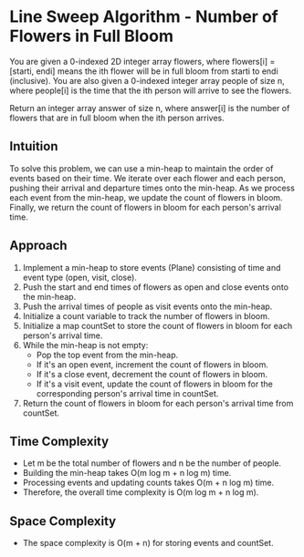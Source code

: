 # Line Sweep Algorithm - Number of Flowers in Full Bloom
You are given a 0-indexed 2D integer array flowers, where flowers[i] = [starti, endi] means the ith flower will be in full bloom from starti to endi (inclusive). You are also given a 0-indexed integer array people of size n, where people[i] is the time that the ith person will arrive to see the flowers.

Return an integer array answer of size n, where answer[i] is the number of flowers that are in full bloom when the ith person arrives.

## Intuition
To solve this problem, we can use a min-heap to maintain the order of events based on their time. We iterate over each flower and each person, pushing their arrival and departure times onto the min-heap. As we process each event from the min-heap, we update the count of flowers in bloom. Finally, we return the count of flowers in bloom for each person's arrival time.

## Approach
1. Implement a min-heap to store events (Plane) consisting of time and event type (open, visit, close).
2. Push the start and end times of flowers as open and close events onto the min-heap.
3. Push the arrival times of people as visit events onto the min-heap.
4. Initialize a count variable to track the number of flowers in bloom.
5. Initialize a map countSet to store the count of flowers in bloom for each person's arrival time.
6. While the min-heap is not empty:
   - Pop the top event from the min-heap.
   - If it's an open event, increment the count of flowers in bloom.
   - If it's a close event, decrement the count of flowers in bloom.
   - If it's a visit event, update the count of flowers in bloom for the corresponding person's arrival time in countSet.
7. Return the count of flowers in bloom for each person's arrival time from countSet.

## Time Complexity
- Let m be the total number of flowers and n be the number of people.
- Building the min-heap takes O(m log m + n log m) time.
- Processing events and updating counts takes O(m + n log m) time.
- Therefore, the overall time complexity is O(m log m + n log m).

## Space Complexity
- The space complexity is O(m + n) for storing events and countSet.
